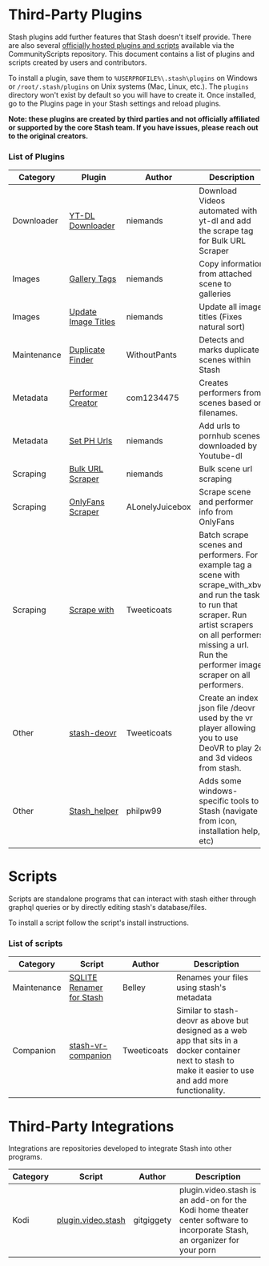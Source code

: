 # Third-Party Plugins
Stash plugins add further features that Stash doesn't itself provide.  There are also several [officially hosted plugins and scripts](https://github.com/stashapp/CommunityScripts/blob/main/PLUGINS-LIST.md) available via the CommunityScripts repository. This document contains a list of plugins and scripts created by users and contributors.

To install a plugin, save them to `%USERPROFILE%\.stash\plugins` on Windows or `/root/.stash/plugins` on Unix systems (Mac, Linux, etc.). The `plugins` directory won't exist by default so you will have to create it. Once installed, go to the Plugins page in your Stash settings and reload plugins.

**Note: these plugins are created by third parties and not officially affiliated or supported by the core Stash team.  If you have issues, please reach out to the original creators.**

### List of Plugins

Category | Plugin | Author | Description
-|-|-|-
Downloader | [YT-DL Downloader](https://github.com/niemands/StashPlugins) | niemands | Download Videos automated with yt-dl and add the scrape tag for Bulk URL Scraper |
Images | [Gallery Tags](https://github.com/niemands/StashPlugins) | niemands | Copy information from attached scene to galleries   |
Images | [Update Image Titles](https://github.com/niemands/StashPlugins) | niemands | Update all image titles (Fixes natural sort)        |
Maintenance | [Duplicate Finder](https://github.com/WithoutPants/stash-plugin-duplicate-finder) | WithoutPants | Detects and marks duplicate scenes within Stash
Metadata | [Performer Creator](https://github.com/com1234475/stash-plugin-performer-creator) | com1234475 | Creates performers from scenes based on filenames.
Metadata | [Set PH Urls](https://github.com/niemands/StashPlugins) | niemands | Add urls to pornhub scenes downloaded by Youtube-dl |
Scraping | [Bulk URL Scraper](https://github.com/niemands/StashPlugins) | niemands | Bulk scene url scraping                             |
Scraping | [OnlyFans Scraper](https://github.com/ALonelyJuicebox/OFMetadataToStash) | ALonelyJuicebox | Scrape scene and performer info from OnlyFans 
Scraping | [Scrape with](https://github.com/Tweeticoats/stash-plugin-scrape_with)|Tweeticoats | Batch scrape scenes and performers. For example tag a scene with scrape_with_xbvr and run the task to run that scraper. Run artist scrapers on all performers missing a url. Run the performer image scraper on all performers.
Other  | [stash-deovr](https://github.com/Tweeticoats/stash-deovr) | Tweeticoats | Create an index json file /deovr used by the vr player allowing you to use DeoVR to play 2d and 3d videos from stash.
Other | [Stash_helper](https://github.com/philpw99/Stash_Helper) | philpw99 | Adds some windows-specific tools to Stash (navigate from icon, installation help, etc)

# Scripts
Scripts are standalone programs that can interact with stash either through graphql queries or by directly editing stash's database/files.

To install a script follow the script's install instructions.

### List of scripts

Category | Script | Author | Description
-|-|-|-
Maintenance | [SQLITE Renamer for Stash](https://github.com/Belleyy/Stash-Renamer-Python) | Belley  | Renames your files using stash's metadata
Companion | [stash-vr-companion](https://github.com/Tweeticoats/stash-vr-companion) | Tweeticoats  | Similar to stash-deovr as above but designed as a web app that sits in a docker container next to stash to make it easier to use and add more functionality.

# Third-Party Integrations
Integrations are repositories developed to integrate Stash into other programs.

Category | Script | Author | Description
-|-|-|-
Kodi | [plugin.video.stash](https://github.com/gitgiggety/plugin.video.stash) | gitgiggety | plugin.video.stash is an add-on for the Kodi home theater center software to incorporate Stash, an organizer for your porn
